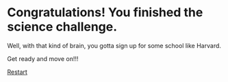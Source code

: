 # Congratulations! You finished the science challenge. 

Well, with that kind of brain, you gotta sign up for some school like Harvard.  

Get ready and move on!!!  

[Restart](../Home.md)
